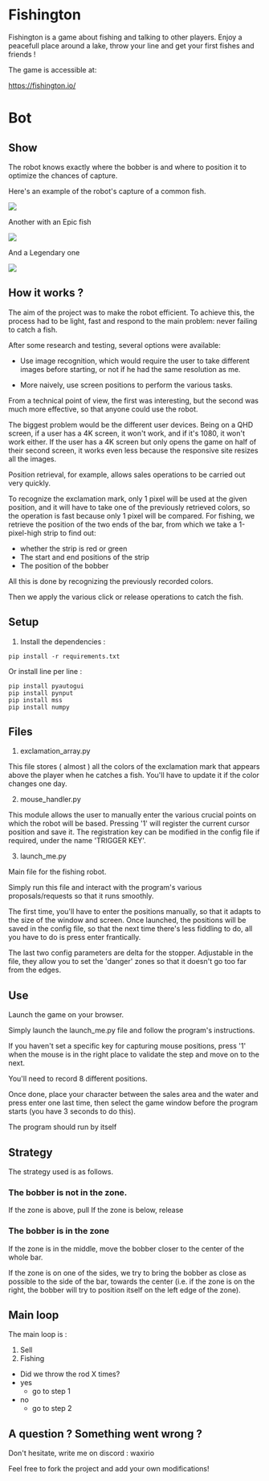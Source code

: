 # Fishington

Fishington is a game about fishing and talking to other players.
Enjoy a peacefull place around a lake, throw your line and get your first fishes and friends !

The game is accessible at:

https://fishington.io/


# Bot

## Show

The robot knows exactly where the bobber is and where to position it to optimize the chances of capture.

Here's an example of the robot's capture of a common fish.

![](https://imgur.com/j3SibvS.gif)

Another with an Epic fish

![](https://imgur.com/5OHLbmF.gif)

And a Legendary one

![](https://imgur.com/Qdx0L5z)

## How it works ?

The aim of the project was to make the robot efficient. To achieve this, the process had to be light, fast and respond to the main problem: never failing to catch a fish.

After some research and testing, several options were available:

- Use image recognition, which would require the user to take different images before starting, or not if he had the same resolution as me.

- More naively, use screen positions to perform the various tasks.

From a technical point of view, the first was interesting, but the second was much more effective, so that anyone could use the robot.

The biggest problem would be the different user devices. Being on a QHD screen, if a user has a 4K screen, it won't work, and if it's 1080, it won't work either. If the user has a 4K screen but only opens the game on half of their second screen, it works even less because the responsive site resizes all the images.

Position retrieval, for example, allows sales operations to be carried out very quickly.

To recognize the exclamation mark, only 1 pixel will be used at the given position, and it will have to take one of the previously retrieved colors, so the operation is fast because only 1 pixel will be compared.
For fishing, we retrieve the position of the two ends of the bar, from which we take a 1-pixel-high strip to find out:

- whether the strip is red or green
- The start and end positions of the strip
- The position of the bobber

All this is done by recognizing the previously recorded colors.

Then we apply the various click or release operations to catch the fish.

## Setup

1. Install the dependencies :

```
pip install -r requirements.txt
```

Or install line per line :

```
pip install pyautogui
pip install pynput
pip install mss
pip install numpy
```

## Files

1. exclamation_array.py

This file stores ( almost ) all the colors of the exclamation mark that appears above the player when he catches a fish.
You'll have to update it if the color changes one day.

2. mouse_handler.py

This module allows the user to manually enter the various crucial points on which the robot will be based.
Pressing '1' will register the current cursor position and save it.
The registration key can be modified in the config file if required, under the name 'TRIGGER KEY'.

3. launch_me.py

Main file for the fishing robot.

Simply run this file and interact with the program's various proposals/requests so that it runs smoothly.

The first time, you'll have to enter the positions manually, so that it adapts to the size of the window and screen. Once launched, the positions will be saved in the config file, so that the next time there's less fiddling to do, all you have to do is press enter frantically.

The last two config parameters are delta for the stopper. Adjustable in the file, they allow you to set the 'danger' zones so that it doesn't go too far from the edges.

## Use

Launch the game on your browser.

Simply launch the launch_me.py file and follow the program's instructions.

If you haven't set a specific key for capturing mouse positions, press '1' when the mouse is in the right place to validate the step and move on to the next.

You'll need to record 8 different positions.

Once done, place your character between the sales area and the water and press enter one last time, then select the game window before the program starts (you have 3 seconds to do this).

The program should run by itself

## Strategy

The strategy used is as follows.

### The bobber is not in the zone.

If the zone is above, pull
If the zone is below, release

### The bobber is in the zone

If the zone is in the middle, move the bobber closer to the center of the whole bar.

If the zone is on one of the sides, we try to bring the bobber as close as possible to the side of the bar, towards the center (i.e. if the zone is on the right, the bobber will try to position itself on the left edge of the zone).

## Main loop

The main loop is :

1. Sell
2. Fishing
- Did we throw the rod X times?
- yes
    - go to step 1
- no
    - go to step 2

## A question ? Something went wrong ?

Don't hesitate, write me on discord : waxirio

Feel free to fork the project and add your own modifications!
